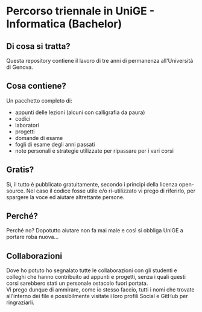 # Percorso triennale in UniGE - Informatica (Bachelor)
## Di cosa si tratta?
Questa repository contiene il lavoro di tre anni di permanenza all'Università di Genova.

## Cosa contiene?
Un pacchetto completo di: 
- appunti delle lezioni (alcuni con calligrafia da paura)
- codici
- laboratori
- progetti
- domande di esame
- fogli di esame degli anni passati
- note personali e strategie utilizzate per ripassare per i vari corsi

## Gratis?
Sì, il tutto è pubblicato gratuitamente, secondo i principi della licenza open-source. Nel caso il codice fosse utile e/o ri-utilizzato vi prego di riferirlo, per spargere la voce ed aiutare altrettante persone.

## Perché?
Perché no? Dopotutto aiutare non fa mai male e così si obbliga UniGE a portare roba nuova...

## Collaborazioni
Dove ho potuto ho segnalato tutte le collaborazioni con gli studenti e colleghi che hanno contribuito ad appunti e progetti, senza i quali questi corsi sarebbero stati un personale ostacolo fuori portata.  
Vi prego dunque di ammirare, come io stesso faccio, tutti i nomi che trovate all'interno dei file e possibilmente visitate i loro profili Social e GitHub per ringraziarli.
